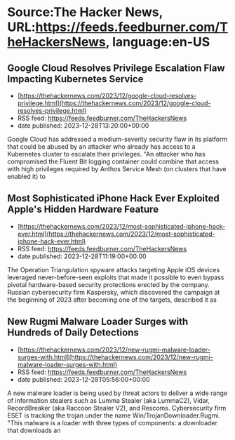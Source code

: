# Source:The Hacker News, URL:https://feeds.feedburner.com/TheHackersNews, language:en-US

## Google Cloud Resolves Privilege Escalation Flaw Impacting Kubernetes Service
 - [https://thehackernews.com/2023/12/google-cloud-resolves-privilege.html](https://thehackernews.com/2023/12/google-cloud-resolves-privilege.html)
 - RSS feed: https://feeds.feedburner.com/TheHackersNews
 - date published: 2023-12-28T13:20:00+00:00

Google Cloud has addressed a medium-severity security flaw in its platform that could be abused by an attacker who already has access to a Kubernetes cluster to escalate their privileges.
"An attacker who has compromised the&nbsp;Fluent Bit&nbsp;logging container could combine that access with high privileges required by&nbsp;Anthos Service Mesh&nbsp;(on clusters that have enabled it) to

## Most Sophisticated iPhone Hack Ever Exploited Apple's Hidden Hardware Feature
 - [https://thehackernews.com/2023/12/most-sophisticated-iphone-hack-ever.html](https://thehackernews.com/2023/12/most-sophisticated-iphone-hack-ever.html)
 - RSS feed: https://feeds.feedburner.com/TheHackersNews
 - date published: 2023-12-28T11:19:00+00:00

The&nbsp;Operation Triangulation&nbsp;spyware attacks targeting Apple iOS devices leveraged never-before-seen exploits that made it possible to even bypass pivotal hardware-based security protections erected by the company.
Russian cybersecurity firm Kaspersky, which&nbsp;discovered&nbsp;the&nbsp;campaign&nbsp;at the beginning of 2023 after becoming one of the targets,&nbsp;described&nbsp;it as

## New Rugmi Malware Loader Surges with Hundreds of Daily Detections
 - [https://thehackernews.com/2023/12/new-rugmi-malware-loader-surges-with.html](https://thehackernews.com/2023/12/new-rugmi-malware-loader-surges-with.html)
 - RSS feed: https://feeds.feedburner.com/TheHackersNews
 - date published: 2023-12-28T05:56:00+00:00

A new malware loader is being used by threat actors to deliver a wide range of&nbsp;information stealers&nbsp;such as Lumma Stealer (aka LummaC2), Vidar, RecordBreaker (aka Raccoon Stealer V2), and&nbsp;Rescoms.
Cybersecurity firm ESET is tracking the trojan under the name&nbsp;Win/TrojanDownloader.Rugmi.
"This malware is a loader with three types of components: a downloader that downloads an

